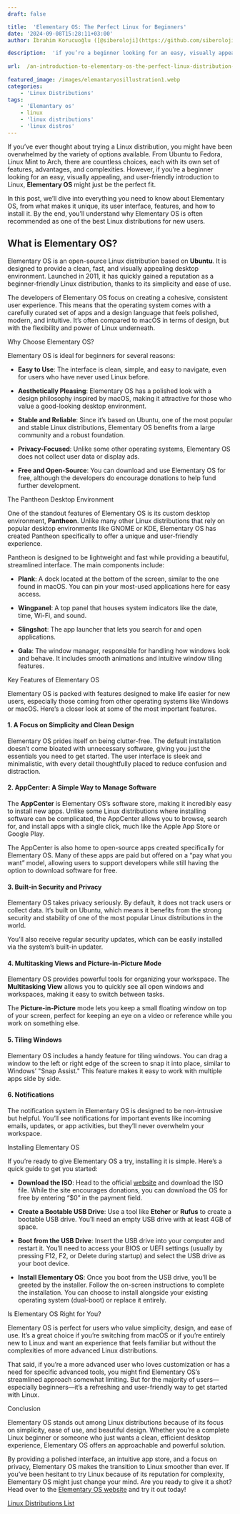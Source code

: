 ```yaml
---
draft: false

title:  'Elementary OS: The Perfect Linux for Beginners'
date: '2024-09-08T15:28:11+03:00'
author: İbrahim Korucuoğlu ([@siberoloji](https://github.com/siberoloji))

description:  'if you’re a beginner looking for an easy, visually appealing, and user-friendly introduction to Linux, Elementary OS might just be the perfect fit.' 
 
url:  /an-introduction-to-elementary-os-the-perfect-linux-distribution-for-beginners/
 
featured_image: /images/elemantaryosillustration1.webp
categories:
    - 'Linux Distributions'
tags:
    - 'Elemantary os'
    - linux
    - 'linux distributions'
    - 'linux distros'
---
```



If you’ve ever thought about trying a Linux distribution, you might have been overwhelmed by the variety of options available. From Ubuntu to Fedora, Linux Mint to Arch, there are countless choices, each with its own set of features, advantages, and complexities. However, if you’re a beginner looking for an easy, visually appealing, and user-friendly introduction to Linux, **Elementary OS** might just be the perfect fit.



In this post, we’ll dive into everything you need to know about Elementary OS, from what makes it unique, its user interface, features, and how to install it. By the end, you’ll understand why Elementary OS is often recommended as one of the best Linux distributions for new users.



## What is Elementary OS?



Elementary OS is an open-source Linux distribution based on **Ubuntu**. It is designed to provide a clean, fast, and visually appealing desktop environment. Launched in 2011, it has quickly gained a reputation as a beginner-friendly Linux distribution, thanks to its simplicity and ease of use.



The developers of Elementary OS focus on creating a cohesive, consistent user experience. This means that the operating system comes with a carefully curated set of apps and a design language that feels polished, modern, and intuitive. It’s often compared to macOS in terms of design, but with the flexibility and power of Linux underneath.



Why Choose Elementary OS?



Elementary OS is ideal for beginners for several reasons:


* **Easy to Use**: The interface is clean, simple, and easy to navigate, even for users who have never used Linux before.

* **Aesthetically Pleasing**: Elementary OS has a polished look with a design philosophy inspired by macOS, making it attractive for those who value a good-looking desktop environment.

* **Stable and Reliable**: Since it’s based on Ubuntu, one of the most popular and stable Linux distributions, Elementary OS benefits from a large community and a robust foundation.

* **Privacy-Focused**: Unlike some other operating systems, Elementary OS does not collect user data or display ads.

* **Free and Open-Source**: You can download and use Elementary OS for free, although the developers do encourage donations to help fund further development.




The Pantheon Desktop Environment



One of the standout features of Elementary OS is its custom desktop environment, **Pantheon**. Unlike many other Linux distributions that rely on popular desktop environments like GNOME or KDE, Elementary OS has created Pantheon specifically to offer a unique and user-friendly experience.



Pantheon is designed to be lightweight and fast while providing a beautiful, streamlined interface. The main components include:


* **Plank**: A dock located at the bottom of the screen, similar to the one found in macOS. You can pin your most-used applications here for easy access.

* **Wingpanel**: A top panel that houses system indicators like the date, time, Wi-Fi, and sound.

* **Slingshot**: The app launcher that lets you search for and open applications.

* **Gala**: The window manager, responsible for handling how windows look and behave. It includes smooth animations and intuitive window tiling features.




Key Features of Elementary OS



Elementary OS is packed with features designed to make life easier for new users, especially those coming from other operating systems like Windows or macOS. Here’s a closer look at some of the most important features.


#### 1. A Focus on Simplicity and Clean Design



Elementary OS prides itself on being clutter-free. The default installation doesn’t come bloated with unnecessary software, giving you just the essentials you need to get started. The user interface is sleek and minimalistic, with every detail thoughtfully placed to reduce confusion and distraction.


#### 2. AppCenter: A Simple Way to Manage Software



The **AppCenter** is Elementary OS’s software store, making it incredibly easy to install new apps. Unlike some Linux distributions where installing software can be complicated, the AppCenter allows you to browse, search for, and install apps with a single click, much like the Apple App Store or Google Play.



The AppCenter is also home to open-source apps created specifically for Elementary OS. Many of these apps are paid but offered on a “pay what you want” model, allowing users to support developers while still having the option to download software for free.


#### 3. Built-in Security and Privacy



Elementary OS takes privacy seriously. By default, it does not track users or collect data. It’s built on Ubuntu, which means it benefits from the strong security and stability of one of the most popular Linux distributions in the world.



You’ll also receive regular security updates, which can be easily installed via the system’s built-in updater.


#### 4. Multitasking Views and Picture-in-Picture Mode



Elementary OS provides powerful tools for organizing your workspace. The **Multitasking View** allows you to quickly see all open windows and workspaces, making it easy to switch between tasks.



The **Picture-in-Picture** mode lets you keep a small floating window on top of your screen, perfect for keeping an eye on a video or reference while you work on something else.


#### 5. Tiling Windows



Elementary OS includes a handy feature for tiling windows. You can drag a window to the left or right edge of the screen to snap it into place, similar to Windows’ "Snap Assist." This feature makes it easy to work with multiple apps side by side.


#### 6. Notifications



The notification system in Elementary OS is designed to be non-intrusive but helpful. You’ll see notifications for important events like incoming emails, updates, or app activities, but they’ll never overwhelm your workspace.



Installing Elementary OS



If you’re ready to give Elementary OS a try, installing it is simple. Here’s a quick guide to get you started:


* **Download the ISO**: Head to the official <a href="https://elementary.io/">website</a> and download the ISO file. While the site encourages donations, you can download the OS for free by entering “$0” in the payment field.

* **Create a Bootable USB Drive**: Use a tool like **Etcher** or **Rufus** to create a bootable USB drive. You’ll need an empty USB drive with at least 4GB of space.

* **Boot from the USB Drive**: Insert the USB drive into your computer and restart it. You’ll need to access your BIOS or UEFI settings (usually by pressing F12, F2, or Delete during startup) and select the USB drive as your boot device.

* **Install Elementary OS**: Once you boot from the USB drive, you’ll be greeted by the installer. Follow the on-screen instructions to complete the installation. You can choose to install alongside your existing operating system (dual-boot) or replace it entirely.




Is Elementary OS Right for You?



Elementary OS is perfect for users who value simplicity, design, and ease of use. It’s a great choice if you’re switching from macOS or if you’re entirely new to Linux and want an experience that feels familiar but without the complexities of more advanced Linux distributions.



That said, if you’re a more advanced user who loves customization or has a need for specific advanced tools, you might find Elementary OS’s streamlined approach somewhat limiting. But for the majority of users—especially beginners—it’s a refreshing and user-friendly way to get started with Linux.



Conclusion



Elementary OS stands out among Linux distributions because of its focus on simplicity, ease of use, and beautiful design. Whether you’re a complete Linux beginner or someone who just wants a clean, efficient desktop experience, Elementary OS offers an approachable and powerful solution.



By providing a polished interface, an intuitive app store, and a focus on privacy, Elementary OS makes the transition to Linux smoother than ever. If you’ve been hesitant to try Linux because of its reputation for complexity, Elementary OS might just change your mind. Are you ready to give it a shot? Head over to the <a href="https://elementary.io/">Elementary OS website</a> and try it out today!



<a href="https://www.siberoloji.com/a-list-of-popular-linux-distributions/" target="_blank" rel="noopener" title="">Linux Distributions List</a>
